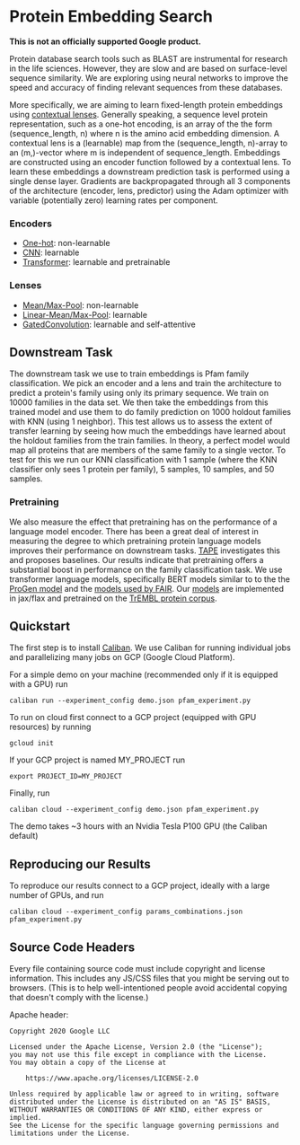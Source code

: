 # Protein Embedding Search

**This is not an officially supported Google product.**

Protein database search tools such as BLAST are instrumental for research in the life sciences. However, they are slow and are based on surface-level sequence similarity. We are exploring using neural networks to improve the speed and accuracy of finding relevant sequences from these databases. 

More specifically, we are aiming to learn fixed-length protein embeddings using [contextual lenses](https://arxiv.org/pdf/2002.08866.pdf). Generally speaking, a sequence level protein representation, such as a one-hot encoding, is an array of the the form (sequence_length, n) where n is the amino acid embedding dimension. A contextual lens is a (learnable) map from the (sequence_length, n)-array to an (m,)-vector where m is independent of sequence_length. Embeddings are constructed using an encoder function followed by a contextual lens. To learn these embeddings a downstream prediction task is performed using a single dense layer. Gradients are backpropagated through all 3 components of the architecture (encoder, lens, predictor) using the Adam optimizer with variable (potentially zero) learning rates per component.

### Encoders
- [One-hot](https://github.com/googleinterns/protein-embedding-retrieval/blob/master/contextual_lenses/encoders.py#L21): non-learnable
- [CNN](https://github.com/googleinterns/protein-embedding-retrieval/blob/master/contextual_lenses/encoders.py#L46): learnable
- [Transformer](https://github.com/google-research/google-research/blob/master/protein_lm/models.py#L870): learnable and pretrainable

### Lenses
- [Mean/Max-Pool](https://github.com/googleinterns/protein-embedding-retrieval/blob/master/contextual_lenses/contextual_lenses.py#L21): non-learnable
- [Linear-Mean/Max-Pool](https://github.com/googleinterns/protein-embedding-retrieval/blob/master/contextual_lenses/contextual_lenses.py#L46): learnable
- [GatedConvolution](https://github.com/googleinterns/protein-embedding-retrieval/blob/master/contextual_lenses/contextual_lenses.py#L125): learnable and self-attentive

## Downstream Task
The downstream task we use to train embeddings is Pfam family classification. We pick an encoder and a lens and train the architecture to predict a protein's family using only its primary sequence. We train on 10000 families in the data set. We then take the embeddings from this trained model and use them to do family prediction on 1000 holdout families with KNN (using 1 neighbor). This test allows us to assess the extent of transfer learning by seeing how much the embeddings have learned about the holdout families from the train families. In theory, a perfect model would map all proteins that are members of the same family to a single vector. To test for this we run our KNN classification with 1 sample (where the KNN classifier only sees 1 protein per family), 5 samples, 10 samples, and 50 samples. 

### Pretraining
We also measure the effect that pretraining has on the performance of a language model encoder. There has been a great deal of interest in measuring the degree to which pretraining protein language models improves their performance on downstream tasks. [TAPE](https://arxiv.org/pdf/1906.08230.pdf) investigates this and proposes baselines. Our results indicate that pretraining offers a substantial boost in performance on the family classification task. We use transformer language models, specifically BERT models similar to to the the [ProGen model](https://www.biorxiv.org/content/10.1101/2020.03.07.982272v2.full.pdf) and the [models used by FAIR](https://www.biorxiv.org/content/10.1101/622803v2.full.pdf). Our [models](https://github.com/google-research/google-research/tree/master/protein_lm) are implemented in jax/flax and pretrained on the [TrEMBL protein corpus](https://www.uniprot.org/statistics/TrEMBL).

## Quickstart
The first step is to install [Caliban](https://github.com/google/caliban). We use Caliban for running individual jobs and parallelizing many jobs on GCP (Google Cloud Platform).

For a simple demo on your machine (recommended only if it is equipped with a GPU) run
```
caliban run --experiment_config demo.json pfam_experiment.py
```

To run on cloud first connect to a GCP project (equipped with GPU resources) by running
```
gcloud init
```
If your GCP project is named MY_PROJECT run
```
export PROJECT_ID=MY_PROJECT
```
Finally, run
```
caliban cloud --experiment_config demo.json pfam_experiment.py
```
The demo takes ~3 hours with an Nvidia Tesla P100 GPU (the Caliban default)

## Reproducing our Results
To reproduce our results connect to a GCP project, ideally with a large number of GPUs, and run
```
caliban cloud --experiment_config params_combinations.json pfam_experiment.py
```

## Source Code Headers

Every file containing source code must include copyright and license
information. This includes any JS/CSS files that you might be serving out to
browsers. (This is to help well-intentioned people avoid accidental copying that
doesn't comply with the license.)

Apache header:

    Copyright 2020 Google LLC

    Licensed under the Apache License, Version 2.0 (the "License");
    you may not use this file except in compliance with the License.
    You may obtain a copy of the License at

        https://www.apache.org/licenses/LICENSE-2.0

    Unless required by applicable law or agreed to in writing, software
    distributed under the License is distributed on an "AS IS" BASIS,
    WITHOUT WARRANTIES OR CONDITIONS OF ANY KIND, either express or implied.
    See the License for the specific language governing permissions and
    limitations under the License.
